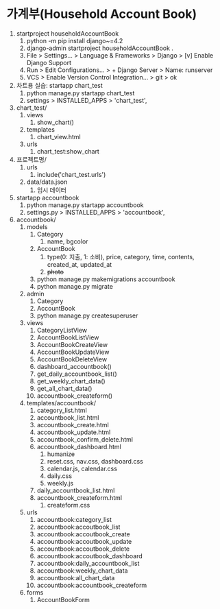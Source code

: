 # 가계부(Household Account Book)

1. startproject householdAccountBook
    1. python -m pip install django~=4.2
    2. django-admin startproject householdAccountBook .
    3. File > Settings... > Language & Frameworks > Django > [v] Enable Django Support
    4. Run > Edit Configurations... > + Django Server > Name: runserver
    5. VCS > Enable Version Control Integration... > git > ok
2. 차트용 실습: startapp chart_test
    1. python manage.py startapp chart_test
    2. settings > INSTALLED_APPS > 'chart_test',
3. chart_test/
    1. views
        1. show_chart()
    2. templates
        1. chart_view.html
    3. urls
        1. chart_test:show_chart
4. 프로젝트명/
    1. urls
        1. include('chart_test.urls')
    2. data/data.json
        1. 임시 데이터
5. startapp accountbook
    1. python manage.py startapp accountbook
    2. settings.py > INSTALLED_APPS > 'accountbook',
6. accountbook/
    1. models
        1. Category
            1. name, bgcolor
        2. AccountBook
            1. type(0: 지출, 1: 소비), price, category, time, contents, created_at, updated_at
            2. ~~photo~~
        3. python manage.py makemigrations accountbook
        4. python manage.py migrate
    2. admin
        1. Category
        2. AccountBook
        3. python manage.py createsuperuser
    3. views
        1. CategoryListView
        2. AccountBookListView
        3. AccountBookCreateView
        4. AccountBookUpdateView
        5. AccountBookDeleteView
        6. dashboard_accountbook()
        7. get_daily_accountbook_list()
        8. get_weekly_chart_data()
        9. get_all_chart_data()
        10. accountbook_createform()
    4. templates/accountbook/
        1. category_list.html
        2. accountbook_list.html
        3. accountbook_create.html
        4. accountbook_update.html
        5. accountbook_confirm_delete.html
        6. accountbook_dashboard.html
            1. humanize
            2. reset.css, nav.css, dashboard.css
            3. calendar.js, calendar.css
            4. daily.css
            5. weekly.js
        7. daily_accountbook_list.html
        8. accountbook_createform.html
            1. createform.css
    5. urls
        1. accountbook:category_list
        2. accountbook:accoutbook_list
        3. accountbook:accoutbook_create
        4. accountbook:accoutbook_update
        5. accountbook:accoutbook_delete
        6. accountbook:accoutbook_dashboard
        7. accountbook:daily_accountbook_list
        8. accountbook:weekly_chart_data
        9. accountbook:all_chart_data
        10. accountbook:accountbook_createform
    6. forms
        1. AccountBookForm







